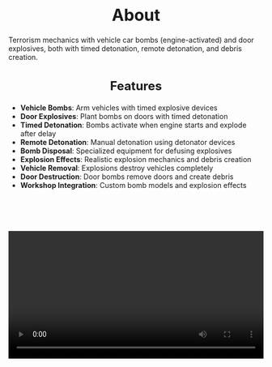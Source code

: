 <h1 style="text-align:center; font-size:2rem; font-weight:bold;">About</h1>

Terrorism mechanics with vehicle car bombs (engine-activated) and door explosives, both with timed detonation, remote detonation, and debris creation.

<h2 style="text-align:center; font-size:1.5rem; font-weight:bold;">Features</h2>

- **Vehicle Bombs**: Arm vehicles with timed explosive devices
- **Door Explosives**: Plant bombs on doors with timed detonation
- **Timed Detonation**: Bombs activate when engine starts and explode after delay
- **Remote Detonation**: Manual detonation using detonator devices
- **Bomb Disposal**: Specialized equipment for defusing explosives
- **Explosion Effects**: Realistic explosion mechanics and debris creation
- **Vehicle Removal**: Explosions destroy vehicles completely
- **Door Destruction**: Door bombs remove doors and create debris
- **Workshop Integration**: Custom bomb models and explosion effects

<br><br>

<p align="center">
  <video width="1200" style="max-width:100%; margin-bottom: 40px; margin-top: 20px;" controls>
    <source src="https://bleonheart.github.io/assets/Terrorism.mp4" type="video/mp4">
    Your browser does not support the video tag.
  </video>
</p>

<br><br>
